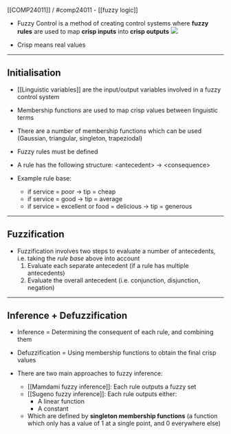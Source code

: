 [[COMP24011]] / #comp24011 - [[fuzzy logic]]

- Fuzzy Control is a method of creating control systems where **fuzzy rules** are used to map **crisp inputs** into **crisp outputs**
![](https://i.imgur.com/0z7HfFC.png)


- Crisp means real values

***
## Initialisation

- [[Linguistic variables]] are the input/output variables involved in a fuzzy control system
- Membership functions are used to map crisp values between linguistic terms
- There are a number of membership functions which can be used (Gaussian, triangular, singleton, trapeziodal)

- Fuzzy rules must be defined
- A rule has the following structure: \<antecedent\> $\rightarrow$ \<consequence\>
- Example rule base:
	- if service = poor $\rightarrow$ tip = cheap
	- if service = good $\rightarrow$ tip = average
	- if service = excellent or food = delicious $\rightarrow$ tip = generous

***
## Fuzzification

- Fuzzification involves two steps to evaluate a number of antecedents, i.e. taking the *rule base* above into account
	1. Evaluate each separate antecedent (if a rule has multiple antecedents)
	2. Evaluate the overall antecedent (i.e. conjunction, disjunction, negation)

***
## Inference + Defuzzification

- Inference = Determining the consequent of each rule, and combining them
- Defuzzification =  Using membership functions to obtain the final crisp values

- There are two main approaches to fuzzy inference:
	- [[Mamdami fuzzy inference]]: Each rule outputs a fuzzy set
	- [[Sugeno fuzzy inference]]: Each rule outputs either:
		- A linear function
		- A constant
	- Which are defined by **singleton membership functions** (a function which only has a value of 1 at a single point, and 0 everywhere else)
